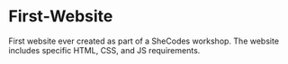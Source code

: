 # First-Website
First website ever created as part of a SheCodes workshop. The website includes specific HTML, CSS, and JS requirements. 
